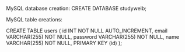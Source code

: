 


MySQL database creation:
CREATE DATABASE studywelb;

MySQL table creations:

CREATE TABLE users (
    id INT NOT NULL AUTO_INCREMENT,
    email VARCHAR(255) NOT NULL,
    password VARCHAR(255) NOT NULL,
    name VARCHAR(255) NOT NULL,
    PRIMARY KEY (id)
);
